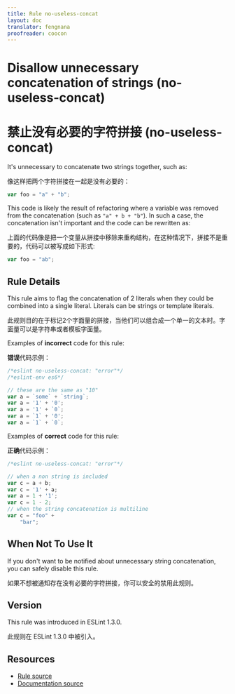 ```yaml
---
title: Rule no-useless-concat
layout: doc
translator: fengnana
proofreader: coocon 
---
```

<!-- Note: No pull requests accepted for this file. See README.md in the root directory for details. -->
# Disallow unnecessary concatenation of strings (no-useless-concat)

# 禁止没有必要的字符拼接 (no-useless-concat)

It's unnecessary to concatenate two strings together, such as:

像这样把两个字符拼接在一起是没有必要的：

```js
var foo = "a" + "b";
```

This code is likely the result of refactoring where a variable was removed from the concatenation (such as `"a" + b + "b"`). In such a case, the concatenation isn't important and the code can be rewritten as:

上面的代码像是把一个变量从拼接中移除来重构结构，在这种情况下，拼接不是重要的，代码可以被写成如下形式:

```js
var foo = "ab";
```

## Rule Details

This rule aims to flag the concatenation of 2 literals when they could be combined into a single literal. Literals can be strings or template literals.

此规则目的在于标记2个字面量的拼接，当他们可以组合成一个单一的文本时。字面量可以是字符串或者模板字面量。

Examples of **incorrect** code for this rule:

**错误**代码示例：

```js
/*eslint no-useless-concat: "error"*/
/*eslint-env es6*/

// these are the same as "10"
var a = `some` + `string`;
var a = '1' + '0';
var a = '1' + `0`;
var a = `1` + '0';
var a = `1` + `0`;
```

Examples of **correct** code for this rule:

**正确**代码示例：

```js
/*eslint no-useless-concat: "error"*/

// when a non string is included
var c = a + b;
var c = '1' + a;
var a = 1 + '1';
var c = 1 - 2;
// when the string concatenation is multiline
var c = "foo" +
    "bar";
```

## When Not To Use It

If you don't want to be notified about unnecessary string concatenation, you can safely disable this rule.

如果不想被通知存在没有必要的字符拼接，你可以安全的禁用此规则。

## Version

This rule was introduced in ESLint 1.3.0.

此规则在 ESLint 1.3.0 中被引入。

## Resources

* [Rule source](https://github.com/eslint/eslint/tree/master/lib/rules/no-useless-concat.js)
* [Documentation source](https://github.com/eslint/eslint/tree/master/docs/rules/no-useless-concat.md)

